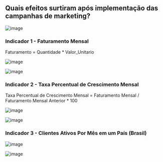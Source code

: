 ## Quais efeitos surtiram após implementação das campanhas de marketing?


![image](https://user-images.githubusercontent.com/119424591/209713765-1242e437-1965-48a6-864c-a8fd7d52a6be.png)


### Indicador 1 - Faturamento Mensal
Faturamento = Quantidade * Valor_Unitario

![image](https://user-images.githubusercontent.com/119424591/209714380-dcf8a8fc-82ed-4324-90af-f23269b4b727.png)

![image](https://user-images.githubusercontent.com/119424591/209714144-f17b9605-a997-4db7-a484-43d9ec6c951c.png)

### Indicador 2 - Taxa Percentual de Crescimento Mensal
Taxa Percentual de Crescimento Mensal = Faturamento Mensal / Faturamento Mensal Anterior * 100


![image](https://user-images.githubusercontent.com/119424591/209717507-aab49b1f-02e1-48bf-8af7-d48899c3b994.png)

![image](https://user-images.githubusercontent.com/119424591/209717283-f3175d9c-db92-4b7e-9794-b378150cbae8.png)

### Indicador 3 - Clientes Ativos Por Mês em um País (Brasil)

![image](https://user-images.githubusercontent.com/119424591/209719238-b8820802-7c59-4cdc-ab8d-e6a83e000ad5.png)

![image](https://user-images.githubusercontent.com/119424591/209719416-d14c5aed-1041-477f-af1b-a3292da82cae.png)

